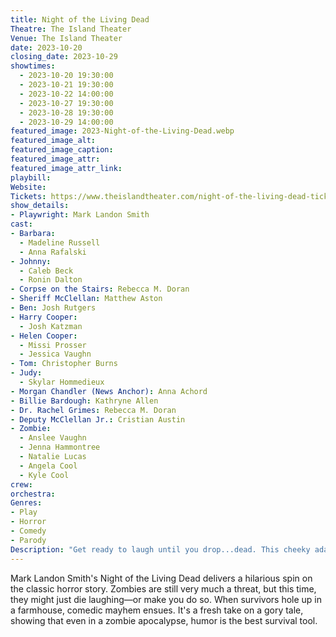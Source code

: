 ```yaml
---
title: Night of the Living Dead
Theatre: The Island Theater
Venue: The Island Theater
date: 2023-10-20
closing_date: 2023-10-29
showtimes:
  - 2023-10-20 19:30:00
  - 2023-10-21 19:30:00
  - 2023-10-22 14:00:00
  - 2023-10-27 19:30:00
  - 2023-10-28 19:30:00
  - 2023-10-29 14:00:00
featured_image: 2023-Night-of-the-Living-Dead.webp
featured_image_alt: 
featured_image_caption: 
featured_image_attr: 
featured_image_attr_link: 
playbill:
Website: 
Tickets: https://www.theislandtheater.com/night-of-the-living-dead-tickets
show_details: 
- Playwright: Mark Landon Smith
cast:
- Barbara: 
  - Madeline Russell
  - Anna Rafalski
- Johnny:
  - Caleb Beck
  - Ronin Dalton
- Corpse on the Stairs: Rebecca M. Doran
- Sheriff McClellan: Matthew Aston
- Ben: Josh Rutgers
- Harry Cooper: 
  - Josh Katzman
- Helen Cooper: 
  - Missi Prosser
  - Jessica Vaughn
- Tom: Christopher Burns
- Judy: 
  - Skylar Hommedieux
- Morgan Chandler (News Anchor): Anna Achord
- Billie Bardough: Kathryne Allen
- Dr. Rachel Grimes: Rebecca M. Doran
- Deputy McClellan Jr.: Cristian Austin
- Zombie: 
  - Anslee Vaughn 
  - Jenna Hammontree 
  - Natalie Lucas 
  - Angela Cool 
  - Kyle Cool 
crew:
orchestra:
Genres:
- Play
- Horror
- Comedy
- Parody
Description: "Get ready to laugh until you drop...dead. This cheeky adaptation brings new life—and laughs—to the iconic zombie apocalypse tale."
---
```

Mark Landon Smith's Night of the Living Dead delivers a hilarious spin on the classic horror story. Zombies are still very much a threat, but this time, they might just die laughing—or make you do so. When survivors hole up in a farmhouse, comedic mayhem ensues. It's a fresh take on a gory tale, showing that even in a zombie apocalypse, humor is the best survival tool.